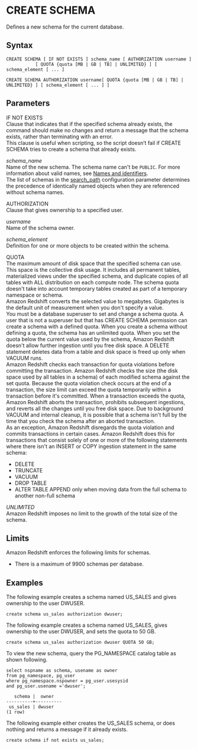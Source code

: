 # CREATE SCHEMA<a name="r_CREATE_SCHEMA"></a>

Defines a new schema for the current database\.

## Syntax<a name="r_CREATE_SCHEMA-synopsis"></a>

```
CREATE SCHEMA [ IF NOT EXISTS ] schema_name [ AUTHORIZATION username ] 
           [ QUOTA {quota [MB | GB | TB] | UNLIMITED} ] [ schema_element [ ... ] 

CREATE SCHEMA AUTHORIZATION username[ QUOTA {quota [MB | GB | TB] | UNLIMITED} ] [ schema_element [ ... ] ]
```

## Parameters<a name="r_CREATE_SCHEMA-parameters"></a>

 IF NOT EXISTS   
Clause that indicates that if the specified schema already exists, the command should make no changes and return a message that the schema exists, rather than terminating with an error\.  
This clause is useful when scripting, so the script doesn’t fail if CREATE SCHEMA tries to create a schema that already exists\.

 *schema\_name*   
Name of the new schema\. The schema name can't be `PUBLIC`\. For more information about valid names, see [Names and identifiers](r_names.md)\.  
The list of schemas in the [search\_path](r_search_path.md) configuration parameter determines the precedence of identically named objects when they are referenced without schema names\.

AUTHORIZATION   
Clause that gives ownership to a specified user\.

 *username*   
Name of the schema owner\.

 *schema\_element*   
Definition for one or more objects to be created within the schema\.

QUOTA  
The maximum amount of disk space that the specified schema can use\. This space is the collective disk usage\. It includes all permanent tables, materialized views under the specified schema, and duplicate copies of all tables with ALL distribution on each compute node\. The schema quota doesn't take into account temporary tables created as part of a temporary namespace or schema\.   
Amazon Redshift converts the selected value to megabytes\. Gigabytes is the default unit of measurement when you don't specify a value\.  
You must be a database superuser to set and change a schema quota\. A user that is not a superuser but that has CREATE SCHEMA permission can create a schema with a defined quota\. When you create a schema without defining a quota, the schema has an unlimited quota\. When you set the quota below the current value used by the schema, Amazon Redshift doesn't allow further ingestion until you free disk space\. A DELETE statement deletes data from a table and disk space is freed up only when VACUUM runs\.   
Amazon Redshift checks each transaction for quota violations before committing the transaction\. Amazon Redshift checks the size \(the disk space used by all tables in a schema\) of each modified schema against the set quota\. Because the quota violation check occurs at the end of a transaction, the size limit can exceed the quota temporarily within a transaction before it's committed\. When a transaction exceeds the quota, Amazon Redshift aborts the transaction, prohibits subsequent ingestions, and reverts all the changes until you free disk space\. Due to background VACUUM and internal cleanup, it is possible that a schema isn't full by the time that you check the schema after an aborted transaction\.   
As an exception, Amazon Redshift disregards the quota violation and commits transactions in certain cases\. Amazon Redshift does this for transactions that consist solely of one or more of the following statements where there isn't an INSERT or COPY ingestion statement in the same schema:  
+ DELETE
+ TRUNCATE
+ VACUUM
+ DROP TABLE
+ ALTER TABLE APPEND only when moving data from the full schema to another non\-full schema

 *UNLIMITED*   
Amazon Redshift imposes no limit to the growth of the total size of the schema\.

## Limits<a name="r_CREATE_SCHEMA-limit"></a>

Amazon Redshift enforces the following limits for schemas\.
+ There is a maximum of 9900 schemas per database\.

## Examples<a name="r_CREATE_SCHEMA-examples"></a>

The following example creates a schema named US\_SALES and gives ownership to the user DWUSER\.

```
create schema us_sales authorization dwuser;
```

The following example creates a schema named US\_SALES, gives ownership to the user DWUSER, and sets the quota to 50 GB\.

```
create schema us_sales authorization dwuser QUOTA 50 GB;
```

To view the new schema, query the PG\_NAMESPACE catalog table as shown following\.

```
select nspname as schema, usename as owner
from pg_namespace, pg_user
where pg_namespace.nspowner = pg_user.usesysid
and pg_user.usename ='dwuser';

   schema |  owner
----------+----------
 us_sales | dwuser
(1 row)
```

The following example either creates the US\_SALES schema, or does nothing and returns a message if it already exists\.

```
create schema if not exists us_sales;
```